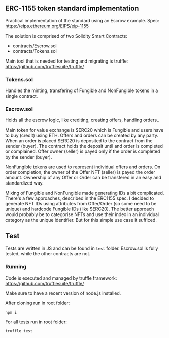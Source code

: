 ## ERC-1155 token standard implementation 

Practical implementation of the standard using an Escrow example.
Spec: https://eips.ethereum.org/EIPS/eip-1155

The solution is comprised of two Solidity Smart Contracts:
 - contracts/Escrow.sol
 - contracts/Tokens.sol

Main tool that is needed for testing and migrating is truffle:
https://github.com/trufflesuite/truffle/

### Tokens.sol
Handles the minting, transfering of Fungible and NonFungible tokens in a single contract.

### Escrow.sol
Holds all the escrow logic, like crediting, creating offers, handling orders..

Main token for value exchange is $ERC20 which is Fungible and users have to buy (credit) using ETH. Offers and orders can be created by any party. When an order is placed $ERC20 is deposited to the contract from the sender (buyer). The contract holds the deposit until and order is completed or complained. Offer owner (seller) is payed only if the order is completed by the sender (buyer).

NonFungible tokens are used to represent individual offers and orders. On order completion, the owner of the Offer NFT (seller) is payed the order amount.
Ownership of any Offer or Order can be transfered in an easy and standardized way.

Mixing of Fungible and NonFungible made generating IDs a bit complicated. There's a few approaches, described in the ERC1155 spec. I decided to generate NFT IDs using attributes from Offer/Order (so some need to be unique) and hardcode Fungible IDs (like $ERC20). The better approach would probably be to categorise NFTs and use their index in an individual category as the unique identifier. But for this simple use case it sufficed.

## Test
Tests are written in JS and can be found in `test` folder. Escrow.sol is fully tested, while the other contracts are not.

### Running

Code is executed and managed by truffle framework:
https://github.com/trufflesuite/truffle/

Make sure to have a recent version of node.js installed.

After cloning run in root folder:
```
npm i
```

For all tests run in root folder:

```
truffle test
```
